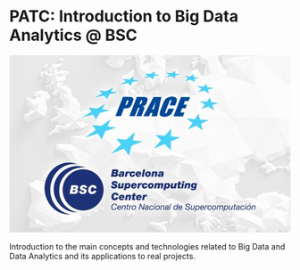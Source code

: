 # PATC: Introduction to Big Data Analytics @ BSC
![Course](images/banner.jpg)

Introduction to the main concepts and technologies related to Big Data and Data Analytics and its applications to real projects.
